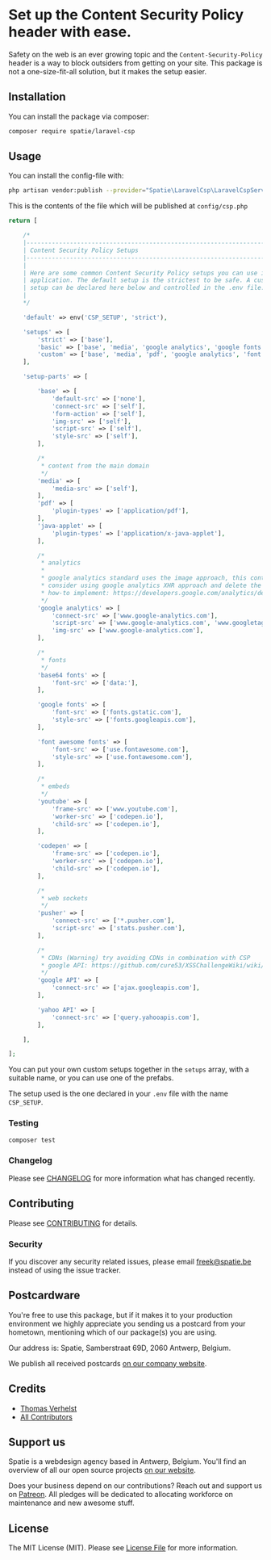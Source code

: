 # Set up the Content Security Policy header with ease.

Safety on the web is an ever growing topic and the `Content-Security-Policy` header is a way to block outsiders from getting on your site.
This package is not a one-size-fit-all solution, but it makes the setup easier. 

## Installation

You can install the package via composer:

```bash
composer require spatie/laravel-csp
```

## Usage

You can install the config-file with:

```bash
php artisan vendor:publish --provider="Spatie\LaravelCsp\LaravelCspServiceProvider" --tag="config"
```

This is the contents of the file which will be published at `config/csp.php`

``` php
return [

    /*
    |--------------------------------------------------------------------------
    | Content Security Policy Setups
    |--------------------------------------------------------------------------
    |
    | Here are some common Content Security Policy setups you can use in your
    | application. The default setup is the strictest to be safe. A custom
    | setup can be declared here below and controlled in the .env file.
    |
    */

    'default' => env('CSP_SETUP', 'strict'),

    'setups' => [
        'strict' => ['base'],
        'basic' => ['base', 'media', 'google analytics', 'google fonts', 'youtube'],
        'custom' => ['base', 'media', 'pdf', 'google analytics', 'font awesome fonts', 'codepen', 'pusher'],
    ],

    'setup-parts' => [

        'base' => [
            'default-src' => ['none'],
            'connect-src' => ['self'],
            'form-action' => ['self'],
            'img-src' => ['self'],
            'script-src' => ['self'],
            'style-src' => ['self'],
        ],

        /*
         * content from the main domain
         */
        'media' => [
            'media-src' => ['self'],
        ],
        'pdf' => [
            'plugin-types' => ['application/pdf'],
        ],
        'java-applet' => [
            'plugin-types' => ['application/x-java-applet'],
        ],

        /*
         * analytics
         *
         * google analytics standard uses the image approach, this contains some risks,
         * consider using google analytics XHR approach and delete the img-src below
         * how-to implement: https://developers.google.com/analytics/devguides/collection/analyticsjs/sending-hits#specifying_different_transport_mechanisms
         */
        'google analytics' => [
            'connect-src' => ['www.google-analytics.com'],
            'script-src' => ['www.google-analytics.com', 'www.googletagmanager.com'],
            'img-src' => ['www.google-analytics.com'],
        ],

        /*
         * fonts
         */
        'base64 fonts' => [
            'font-src' => ['data:'],
        ],

        'google fonts' => [
            'font-src' => ['fonts.gstatic.com'],
            'style-src' => ['fonts.googleapis.com'],
        ],

        'font awesome fonts' => [
            'font-src' => ['use.fontawesome.com'],
            'style-src' => ['use.fontawesome.com'],
        ],

        /*
         * embeds
         */
        'youtube' => [
            'frame-src' => ['www.youtube.com'],
            'worker-src' => ['codepen.io'],
            'child-src' => ['codepen.io'],
        ],

        'codepen' => [
            'frame-src' => ['codepen.io'],
            'worker-src' => ['codepen.io'],
            'child-src' => ['codepen.io'],
        ],

        /*
         * web sockets
         */
        'pusher' => [
            'connect-src' => ['*.pusher.com'],
            'script-src' => ['stats.pusher.com'],
        ],

        /*
         * CDNs (Warning) try avoiding CDNs in combination with CSP
         * google API: https://github.com/cure53/XSSChallengeWiki/wiki/H5SC-Minichallenge-3:-%22Sh*t,-it%27s-CSP!%22#submissions
         */
        'google API' => [
            'connect-src' => ['ajax.googleapis.com'],
        ],

        'yahoo API' => [
            'connect-src' => ['query.yahooapis.com'],
        ],

    ],

];
```

You can put your own custom setups together in the `setups` array, with a suitable name, or you can use one of the prefabs.

The setup used is the one declared in your `.env` file with the name `CSP_SETUP`.
 

### Testing

``` bash
composer test
```

### Changelog

Please see [CHANGELOG](CHANGELOG.md) for more information what has changed recently.

## Contributing

Please see [CONTRIBUTING](CONTRIBUTING.md) for details.

### Security

If you discover any security related issues, please email freek@spatie.be instead of using the issue tracker.

## Postcardware

You're free to use this package, but if it makes it to your production environment we highly appreciate you sending us a postcard from your hometown, mentioning which of our package(s) you are using.

Our address is: Spatie, Samberstraat 69D, 2060 Antwerp, Belgium.

We publish all received postcards [on our company website](https://spatie.be/en/opensource/postcards).

## Credits

- [Thomas Verhelst](https://github.com/TVke)
- [All Contributors](../../contributors)

## Support us

Spatie is a webdesign agency based in Antwerp, Belgium. You'll find an overview of all our open source projects [on our website](https://spatie.be/opensource).

Does your business depend on our contributions? Reach out and support us on [Patreon](https://www.patreon.com/spatie). 
All pledges will be dedicated to allocating workforce on maintenance and new awesome stuff.

## License

The MIT License (MIT). Please see [License File](LICENSE.md) for more information.
